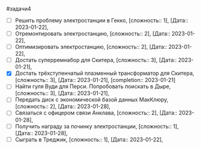 #задачи4

- [ ] Решить проблему электростанции в Гекко, [сложность:: 1], [Дата:: 2023-01-22],
- [ ] Отремонтировать электростанцию, [сложность:: 2], [Дата:: 2023-01-22],
- [ ] Оптимизировать электростанцию, [сложность:: 2], [Дата:: 2023-01-22],
- [ ] Достать суперремнабор для Скитера, [сложность:: 3], [Дата:: 2023-01-21],
- [x] Достать трёхступенчатый плазменный трансформатор для Скитера, [сложность:: 3], [Дата:: 2023-01-21], [completion:: 2023-01-21]
- [ ] Найти гуля Вуди для Перси. Попробовать поискать в Дыре, [сложность:: 3], [Дата:: 2023-01-21],
- [ ] Передать диск с экономической базой данных МакКлюру, [сложность:: 2], [Дата:: 2023-01-28],
- [ ] Связаться с офицером связи Анклава, [сложность:: 2], [Дата:: 2023-01-28],
- [ ] Получить награду за починку электростанции, [сложность:: 1], [Дата:: 2023-01-28],
- [ ] Сыграть в Треджик, [сложность:: 1], [Дата:: 2023-01-22],